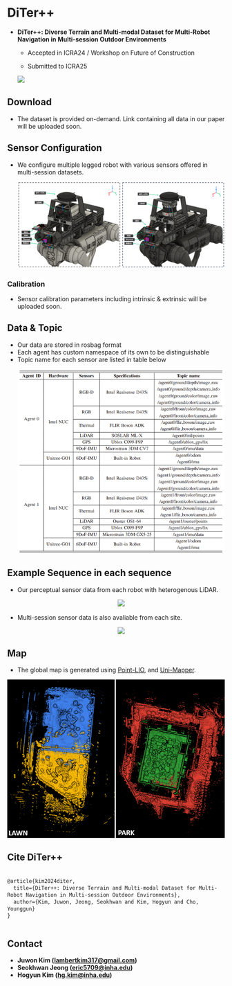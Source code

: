 # DiTer++
* **DiTer++: Diverse Terrain and Multi-modal Dataset for Multi-Robot Navigation in Multi-session Outdoor Environments**
  	* Accepted in ICRA24 / Workshop on Future of Construction
  	
   	* Submitted to ICRA25
  	  
	<a href="https://sites.google.com/view/diter-plusplus"><img src="https://img.shields.io/badge/Project_site-link-green?logo=google&logoColor=blue&link=https%3A%2F%2Fsites.google.com%2Fview%2Fditer-plusplus"/></a>



## Download
* The dataset is provided on-demand. Link containing all data in our paper will be uploaded soon. 

## Sensor Configuration
* We configure multiple legged robot with various sensors offered in multi-session datasets.
	<p align="center"><img src=fig/sensor_setup.png /></p>
### Calibration
* Sensor calibration parameters including intrinsic & extrinsic will be uploaded soon.

## Data & Topic
* Our data are stored in rosbag format
* Each agent has custom namespace of its own to be distinguishable
* Topic name for each sensor are listed in table below
	<p align="center"><img src=fig/topic.png /></p>	

## Example Sequence in each sequence
* Our perceptual sensor data from each robot with heterogenous LiDAR.
	<p align="center"><img src=fig/lawn_small.gif /></p>
* Multi-session sensor data is also avaliable from each site.
	<p align="center"><img src=fig/park_multi_session.gif /></p>

## Map
* The global map is generated using [Point-LIO](https://github.com/hku-mars/Point-LIO), and [Uni-Mapper](https://sites.google.com/view/sparo/activities/icra-2024#h.wmpj5r2atjjp).  
<p align="center"><img src=fig/glob_map.png /></p>

## Cite DiTer++
<pre>
<code>
@article{kim2024diter,
  title={DiTer++: Diverse Terrain and Multi-modal Dataset for Multi-Robot Navigation in Multi-session Outdoor Environments},
  author={Kim, Juwon, Jeong, Seokhwan and Kim, Hogyun and Cho, Younggun}
}
</code>
</pre>  

## Contact
* **Juwon Kim (lambertkim317@gmail.com)**
* **Seokhwan Jeong (eric5709@inha.edu)**
* **Hogyun Kim (hg.kim@inha.edu)**


